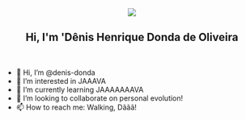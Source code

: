 <div style="text-align: center;"> 
    <img src="images/dênis_donda.gif" />
    <h2>Hi, I'm 'Dênis Henrique Donda de Oliveira</h2>
</div>

<br>

- 👋 Hi, I’m @denis-donda
- 👀 I’m interested in JAAAVA
- 🌱 I’m currently learning JAAAAAAAVA
- 💞️ I’m looking to collaborate on personal evolution!
- 📫 How to reach me: Walking, Dããã!

<br>
